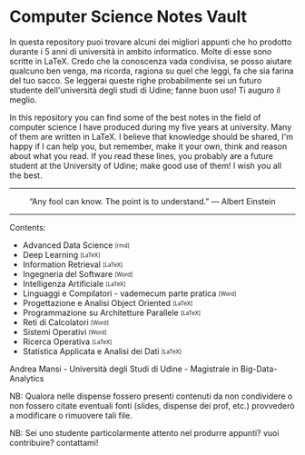 # Computer Science Notes Vault
In questa repository puoi trovare alcuni dei migliori appunti che ho prodotto durante i 5 anni di università in ambito informatico. Molte di esse sono scritte in LaTeX.  Credo che la conoscenza vada condivisa, se posso aiutare qualcuno ben venga, ma ricorda, ragiona su quel che leggi, fa che sia farina del tuo sacco. Se leggerai queste righe probabilmente sei un futuro studente dell'università degli studi di Udine; fanne buon uso! Ti auguro il meglio.


In this repository you can find some of the best notes in the field of computer science I have produced during my five years at university. Many of them are written in LaTeX. I believe that knowledge should be shared, I'm happy if I can help you, but remember, make it your own, think and reason about what you read. If you read these lines, you probably are a future student at the University of Udine; make good use of them! I wish you all the best.

---
<p align="center">
“Any fool can know. The point is to understand.”  ―  Albert Einstein
</p>

---

Contents:
- Advanced Data Science <sub><sup>[rmd]</sup></sub>
- Deep Learning <sub><sup>[LaTeX]</sup></sub>
- Information Retrieval <sub><sup>[LaTeX]</sup></sub>
- Ingegneria del Software <sub><sup>[Word]</sup></sub>
- Intelligenza Artificiale <sub><sup>[LaTeX]</sup></sub>
- Linguaggi e Compilatori - vademecum parte pratica <sub><sup>[Word]</sup></sub>
- Progettazione e Analisi Object Oriented <sub><sup>[LaTeX]</sup></sub>
- Programmazione su Architetture Parallele <sub><sup>[LaTeX]</sup></sub>
- Reti di Calcolatori <sub><sup>[Word]</sup></sub>
- Sistemi Operativi <sub><sup>[Word]</sup></sub>
- Ricerca Operativa <sub><sup>[LaTeX]</sup></sub>
- Statistica Applicata e Analisi dei Dati <sub><sup>[LaTeX]</sup></sub>

Andrea Mansi - Università degli Studi di Udine - Magistrale in Big-Data-Analytics

NB: Qualora nelle dispense fossero presenti contenuti da non condividere o non fossero citate eventuali fonti (slides, dispense dei prof, etc.) provvederò a modificare o rimuovere tali file.

NB: Sei uno studente particolarmente attento nel produrre appunti? vuoi contribuire? contattami!
